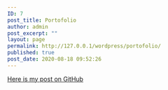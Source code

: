 ```yaml
---
ID: 7
post_title: Portofolio
author: admin
post_excerpt: ""
layout: page
permalink: http://127.0.0.1/wordpress/portofolio/
published: true
post_date: 2020-08-18 09:52:26
---
```

<!-- wp:columns -->
<div class="wp-block-columns"><!-- wp:column -->
<div class="wp-block-column"></div>
<!-- /wp:column -->

<!-- wp:column -->
<div class="wp-block-column"></div>
<!-- /wp:column -->

<!-- wp:column -->
<div class="wp-block-column"></div>
<!-- /wp:column --></div>
<!-- /wp:columns -->

<!-- wp:paragraph -->
<p></p>
<!-- /wp:paragraph -->

<!-- wp:shortcode -->
<a href="https://github.com/ingaiva/javaMethodes.git">Here is my post on GitHub</a>
<!-- /wp:shortcode -->